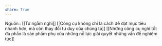 ```yaml
---
share: True
---
```

Nguồn:: [[Tự ngẫm nghĩ]]
[[Công cụ không chỉ là cách để đạt mục tiêu nhanh hơn, mà còn thay đổi tư duy của chúng ta]] [[Những công cụ nghĩ tốt đa phần là sản phẩm phụ của những nỗ lực giải quyết những vấn đề nghiêm túc]]
